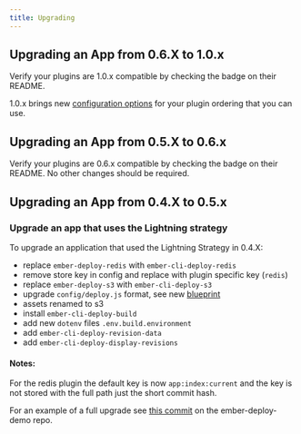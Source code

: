 ```yaml
---
title: Upgrading
---
```

## Upgrading an App from 0.6.X to 1.0.x

Verify your plugins are 1.0.x compatible by checking the badge on their README.

1.0.x brings new [configuration options](../configuration) for your plugin ordering that you can use.

## Upgrading an App from 0.5.X to 0.6.x

Verify your plugins are 0.6.x compatible by checking the badge on their README. No other changes should be required.

## Upgrading an App from 0.4.X to 0.5.x

### Upgrade an app that uses the Lightning strategy

To upgrade an application that used the Lightning Strategy in 0.4.X:

* replace `ember-deploy-redis` with `ember-cli-deploy-redis`
* remove store key in config and replace with plugin specific key (`redis`)
* replace `ember-deploy-s3` with `ember-cli-deploy-s3`
* upgrade `config/deploy.js` format, see new [blueprint](https://github.com/ember-cli-deploy/ember-cli-deploy/blob/master/blueprints/ember-cli-deploy/files/config/deploy.js)
* assets renamed to s3
* install `ember-cli-deploy-build`
* add new `dotenv` files `.env.build.environment`
* add `ember-cli-deploy-revision-data`
* add `ember-cli-deploy-display-revisions`

#### Notes:

For the redis plugin the default key is now `app:index:current` and the key is not stored with the full path just the short commit hash.

For an example of a full upgrade see [this commit](https://github.com/ghedamat/ember-deploy-demo/commit/ad74274839a30641a5d4612a790eb8ab8007d80f) on the ember-deploy-demo repo.
